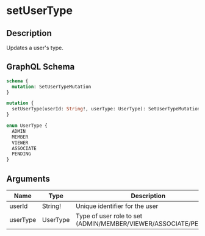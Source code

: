# setUserType

## Description
Updates a user's type.

## GraphQL Schema
```graphql
schema {
  mutation: SetUserTypeMutation
}

mutation {
  setUserType(userId: String!, userType: UserType): SetUserTypeMutation
}

enum UserType {
  ADMIN
  MEMBER
  VIEWER
  ASSOCIATE
  PENDING
}
```

## Arguments
| Name | Type | Description |
|------|------|-------------|
| userId | String! | Unique identifier for the user |
| userType | UserType | Type of user role to set (ADMIN/MEMBER/VIEWER/ASSOCIATE/PENDING) |